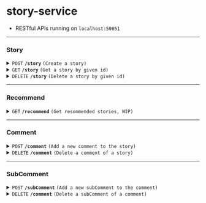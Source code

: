 # story-service

- RESTful APIs running on `localhost:50051`

---

### Story

<details>
<summary><code>POST</code> <code><b>/story</b></code> <code>(Create a story)</code></summary>

##### Headers

> | key           | value          | description   |
> | ------------- | -------------- | ------------- |
> | Authorization | `Bearer token` | The jwt token |

##### Body (application/json)

> | key      | required | data type | description            |
> | -------- | -------- | --------- | ---------------------- |
> | authorId | true     | string    | ObjectId of the author |
> | content  | true     | string    | Content of the story   |
> | title    | true     | string    | Title of the story     |
> | subtitle | true     | string    | Subtitle of the story  |
> | tags     | true     | string[]  | Tags of the story      |

##### Responses

> | http code           | content-type       | response                                                         |
> | ------------------- | ------------------ | ---------------------------------------------------------------- |
> | `200`               | `application/json` | `{"message": "Success", "storyId": "ObjectId of the new story"}` |
> | `401`, `400`, `500` | `text/plain`       | N/A                                                              |

</details>

<details>
<summary><code>GET</code> <code><b>/story</b></code> <code>(Get a story by given id)</code></summary>

##### Headers

> | key           | value          | description   |
> | ------------- | -------------- | ------------- |
> | Authorization | `Bearer token` | The jwt token |

##### Body (application/json)

> | key     | required | data type | description           |
> | ------- | -------- | --------- | --------------------- |
> | storyId | true     | string    | ObjectId of the story |

##### Responses

```typescript
type story = {
  author: string
  authorId: string
  content: string
  title: string
  subTitle: string
  createdAt: google.protobuf.Timestamp
  comments: Comment
  tags: string[]
}
```

> | http code           | content-type       | response                                 |
> | ------------------- | ------------------ | ---------------------------------------- |
> | `200`               | `application/json` | `{"message": "Success", "story": story}` |
> | `400`, `404`, `500` | `text/plain`       | N/A                                      |

</details>

<details>
<summary><code>DELETE</code> <code><b>/story</b></code> <code>(Delete a story by given id)</code></summary>

##### Headers

> | key           | value          | description   |
> | ------------- | -------------- | ------------- |
> | Authorization | `Bearer token` | The jwt token |

##### Body (application/json)

> | key       | required | data type | description             |
> | --------- | -------- | --------- | ----------------------- |
> | storyId   | true     | string    | ObjectId of the story   |
> | deleterId | true     | string    | ObjectId of the deleter |

##### Responses

> | http code   | content-type       | response                 |
> | ----------- | ------------------ | ------------------------ |
> | `200`       | `application/json` | `{"message": "Success"}` |
> | `400`, 500` | `text/plain`       | N/A                      |

</details>

---

### Recommend

<details>
<summary><code>GET</code> <code><b>/recommend</b></code> <code>(Get resommended stories, WIP)</code></summary>

##### Headers

> | key           | value          | description   |
> | ------------- | -------------- | ------------- |
> | Authorization | `Bearer token` | The jwt token |

##### Body (application/json)

> | key    | required | data type | description                 |
> | ------ | -------- | --------- | --------------------------- |
> | userId | true     | string    | ObjectId of the user        |
> | count  | true     | string    | Number of story to retrieve |
> | skip   | true     | string    | --                          |

##### Responses

> | http code   | content-type       | response                                          |
> | ----------- | ------------------ | ------------------------------------------------- |
> | `200`       | `application/json` | `{"message": "Success", "storyIdList": string[]}` |
> | `400`, 500` | `text/plain`       | N/A                                               |

</details>

---

### Comment

<details>
<summary><code>POST</code> <code><b>/comment</b></code> <code>(Add a new comment to the story)</code></summary>

##### Headers

> | key           | value          | description   |
> | ------------- | -------------- | ------------- |
> | Authorization | `Bearer token` | The jwt token |

##### Body (application/json)

> | key              | required | data type | description                |
> | ---------------- | -------- | --------- | -------------------------- |
> | comment          | true     | string    | The content of the comment |
> | commenterId      | true     | string    | The id of the commenter    |
> | commentedStoryId | true     | string    | The story to comment on    |

##### Responses

> | http code          | content-type       | response                                                  |
> | ------------------ | ------------------ | --------------------------------------------------------- |
> | `200`              | `application/json` | `{"message": "Success", "commentId: "id of the comment"}` |
> | `400`, `401`, 500` | `text/plain`       | N/A                                                       |

</details>

<details>
<summary><code>DELETE</code> <code><b>/comment</b></code> <code>(Delete a comment of a story)</code></summary>

##### Headers

> | key           | value          | description   |
> | ------------- | -------------- | ------------- |
> | Authorization | `Bearer token` | The jwt token |

##### Body (application/json)

> | key       | required | data type | description           |
> | --------- | -------- | --------- | --------------------- |
> | commentId | true     | string    | The id of the comment |
> | deleterId | true     | string    | The id of the deleter |

##### Responses

> | http code          | content-type       | response                 |
> | ------------------ | ------------------ | ------------------------ |
> | `200`              | `application/json` | `{"message": "Success"}` |
> | `400`, `401`, 500` | `text/plain`       | N/A                      |

</details>

---

### SubComment

<details>
<summary><code>POST</code> <code><b>/subComment</b></code> <code>(Add a new subComment to the comment)</code></summary>

##### Headers

> | key           | value          | description   |
> | ------------- | -------------- | ------------- |
> | Authorization | `Bearer token` | The jwt token |

##### Body (application/json)

> | key              | required | data type | description                |
> | ---------------- | -------- | --------- | -------------------------- |
> | content          | true     | string    | The content of the comment |
> | commenterId      | true     | string    | The id of the commenter    |
> | repliedCommentId | true     | string    | The comment to comment on  |

##### Responses

> | http code   | content-type       | response                                                        |
> | ----------- | ------------------ | --------------------------------------------------------------- |
> | `200`       | `application/json` | `{"message": "Success", "subCommentId: "id of the subComment"}` |
> | `401`, 500` | `text/plain`       | N/A                                                             |

</details>

<details>
<summary><code>DELETE</code> <code><b>/comment</b></code> <code>(Delete a subComment of a comment)</code></summary>

##### Headers

> | key           | value          | description   |
> | ------------- | -------------- | ------------- |
> | Authorization | `Bearer token` | The jwt token |

##### Body (application/json)

> | key       | required | data type | description           |
> | --------- | -------- | --------- | --------------------- |
> | commentId | true     | string    | The id of the comment |
> | deleterId | true     | string    | The id of the deleter |

##### Responses

> | http code          | content-type       | response                 |
> | ------------------ | ------------------ | ------------------------ |
> | `200`              | `application/json` | `{"message": "Success"}` |
> | `400`, `401`, 500` | `text/plain`       | N/A                      |

</details>
